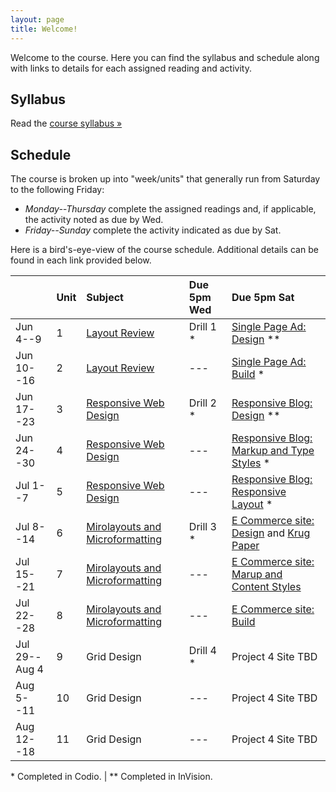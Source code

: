 ```yaml
---
layout: page
title: Welcome!
---
```

Welcome to the course. Here you can find the syllabus and schedule along with links to details for each assigned reading and activity.

## Syllabus

Read the [course syllabus &raquo;](/docs/syllabus.pdf)

## Schedule

The course is broken up into "week/units" that generally run from Saturday to the following Friday:

* *Monday--Thursday* complete the assigned readings and, if applicable, the activity noted as due by Wed.
* *Friday--Sunday* complete the activity indicated as due by Sat.

Here is a bird's-eye-view of the course schedule. Additional details can be found in each link provided below.

|               | Unit | Subject                     | Due 5pm Wed | Due 5pm Sat                               |
|---------------|:-----|:----------------------------|:------------|:------------------------------------------|
| Jun 4--9      | 1    | [Layout Review][l0]         | Drill 1 \*  | [Single Page Ad: Design][pr1] \*\*        |
| Jun 10--16    | 2    | [Layout Review][l0]         | ---         | [Single Page Ad: Build][pr1] \*           |
| Jun 17--23    | 3    | [Responsive Web Design][l1] | Drill 2 \*  | [Responsive Blog: Design][pr2] \*\*       |
| Jun 24--30    | 4    | [Responsive Web Design][l1] | ---         | [Responsive Blog: Markup and Type Styles][pr2] \* |
| Jul 1--7      | 5    | [Responsive Web Design][l1] | ---         | [Responsive Blog: Responsive Layout][pr2] \* |
| Jul 8--14     | 6    | [Mirolayouts and Microformatting][l2] | Drill 3 \*  | [E Commerce site: Design][pr3] and [Krug Paper][rp1]     |
| Jul 15--21    | 7    | [Mirolayouts and Microformatting][l2] | ---         | [E Commerce site: Marup and Content Styles][pr3]              |
| Jul 22--28    | 8    | [Mirolayouts and Microformatting][l2] | ---         | [E Commerce site: Build][pr3]                          |
| Jul 29--Aug 4 | 9    | Grid Design    | Drill 4 \*  | Project 4 Site TBD |
| Aug 5--11     | 10   | Grid Design    | ---         | Project 4 Site TBD |
| Aug 12--18    | 11   | Grid Design    | ---         | Project 4 Site TBD |

\* Completed in Codio. \| \*\* Completed in InVision.

[l0]: /lessons/00-introduction.html
[l1]: /lessons/01-responsive.html
[l2]: /lessons/02-microlayout-microformat.html

[pr1]: /activities/pr01.html
[pr2]: /activities/pr02.html
[pr3]: /activities/pr03.html
[pr4]: /activities/pr04.html
[rp1]: /activities/rp1-krug.html
[rp2]: /activities/rp2-vinh.html
